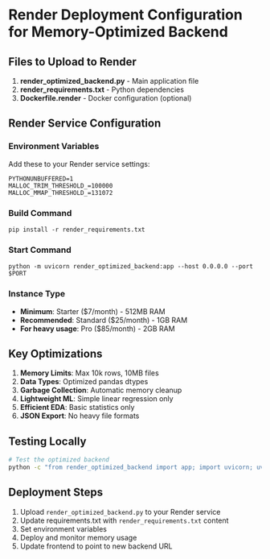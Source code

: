 # Render Deployment Configuration for Memory-Optimized Backend

## Files to Upload to Render

1. **render_optimized_backend.py** - Main application file
2. **render_requirements.txt** - Python dependencies
3. **Dockerfile.render** - Docker configuration (optional)

## Render Service Configuration

### Environment Variables
Add these to your Render service settings:

```
PYTHONUNBUFFERED=1
MALLOC_TRIM_THRESHOLD_=100000
MALLOC_MMAP_THRESHOLD_=131072
```

### Build Command
```
pip install -r render_requirements.txt
```

### Start Command
```
python -m uvicorn render_optimized_backend:app --host 0.0.0.0 --port $PORT
```

### Instance Type
- **Minimum**: Starter ($7/month) - 512MB RAM
- **Recommended**: Standard ($25/month) - 1GB RAM
- **For heavy usage**: Pro ($85/month) - 2GB RAM

## Key Optimizations

1. **Memory Limits**: Max 10k rows, 10MB files
2. **Data Types**: Optimized pandas dtypes
3. **Garbage Collection**: Automatic memory cleanup
4. **Lightweight ML**: Simple linear regression only
5. **Efficient EDA**: Basic statistics only
6. **JSON Export**: No heavy file formats

## Testing Locally

```bash
# Test the optimized backend
python -c "from render_optimized_backend import app; import uvicorn; uvicorn.run(app, host='127.0.0.1', port=8000)"
```

## Deployment Steps

1. Upload `render_optimized_backend.py` to your Render service
2. Update requirements.txt with `render_requirements.txt` content
3. Set environment variables
4. Deploy and monitor memory usage
5. Update frontend to point to new backend URL
